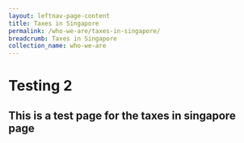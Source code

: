 ```yaml
---
layout: leftnav-page-content
title: Taxes in Singapore
permalink: /who-we-are/taxes-in-singapore/
breadcrumb: Taxes in Singapore
collection_name: who-we-are
---
```

# Testing 2
## This is a test page for the taxes in singapore page
